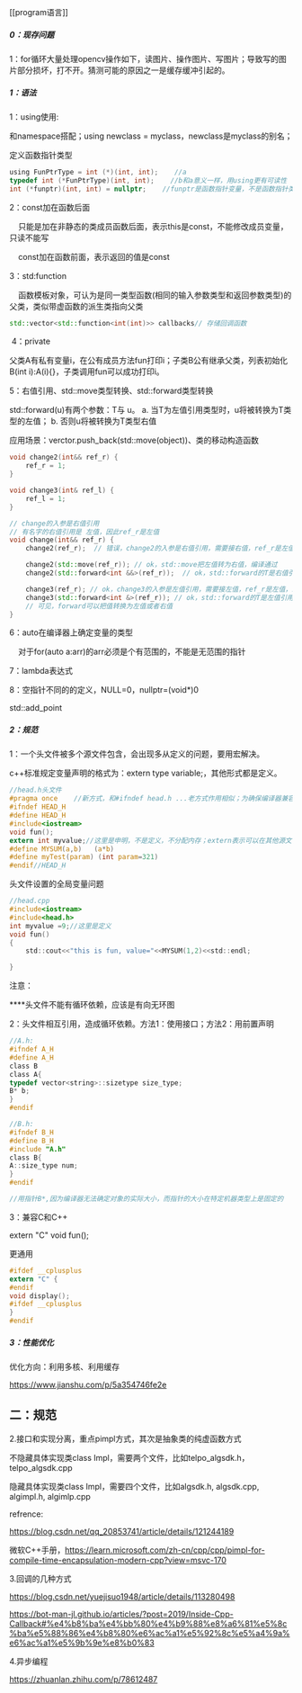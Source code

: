 [[program语言]]

##### 0：现存问题

1：for循环大量处理opencv操作如下，读图片、操作图片、写图片；导致写的图片部分损坏，打不开。猜测可能的原因之一是缓存缓冲引起的。

##### 1：语法

1：using使用:

和namespace搭配；using  newclass = myclass，newclass是myclass的别名；

定义函数指针类型

```c
using FunPtrType = int (*)(int, int);    //a
typedef int (*FunPtrType)(int, int);    //b和a意义一样，用using更有可读性
int (*funptr)(int, int) = nullptr;    //funptr是函数指针变量，不是函数指针类型
```

2：const加在函数后面

    只能是加在非静态的类成员函数后面，表示this是const，不能修改成员变量，只读不能写

    const加在函数前面，表示返回的值是const

3：std:function

    函数模板对象，可认为是同一类型函数(相同的输入参数类型和返回参数类型)的父类，类似带虚函数的派生类指向父类

```c++
std::vector<std::function<int(int)>> callbacks// 存储回调函数
```

 4：private

父类A有私有变量i，在公有成员方法fun打印i；子类B公有继承父类，列表初始化B(int i):A(i){}，子类调用fun可以成功打印i。

5：右值引用、std::move类型转换、std::forward类型转换

std::forward<T>(u)有两个参数：T与 u。 a. 当T为左值引用类型时，u将被转换为T类型的左值； b. 否则u将被转换为T类型右值

应用场景：verctor.push_back(std::move(object))、类的移动构造函数

```C++
void change2(int&& ref_r) {
    ref_r = 1;
}

void change3(int& ref_l) {
    ref_l = 1;
}

// change的入参是右值引用
// 有名字的右值引用是 左值，因此ref_r是左值
void change(int&& ref_r) {
    change2(ref_r);  // 错误，change2的入参是右值引用，需要接右值，ref_r是左值，编译失败

    change2(std::move(ref_r)); // ok，std::move把左值转为右值，编译通过
    change2(std::forward<int &&>(ref_r));  // ok，std::forward的T是右值引用类型(int &&)，符合条件b，因此u(ref_r)会被转换为右值，编译通过

    change3(ref_r); // ok，change3的入参是左值引用，需要接左值，ref_r是左值，编译通过
    change3(std::forward<int &>(ref_r)); // ok，std::forward的T是左值引用类型(int &)，符合条件a，因此u(ref_r)会被转换为左值，编译通过
    // 可见，forward可以把值转换为左值或者右值
}
```

6：auto在编译器上确定变量的类型

    对于for(auto a:arr)的arr必须是个有范围的，不能是无范围的指针

7：lambda表达式

8：空指针不同的的定义，NULL=0，nullptr=(void*)0

std::add_point

##### 2：规范

1：一个头文件被多个源文件包含，会出现多从定义的问题，要用宏解决。

c++标准规定变量声明的格式为：extern type variable;，其他形式都是定义。

```c
//head.h头文件
#pragma once    //新方式，和#ifndef head.h ...老方式作用相似；为确保编译器兼容性，都加上
#ifndef HEAD_H
#define HEAD_H
#include<iostream>
void fun();
extern int myvalue;//这里是申明，不是定义，不分配内存；extern表示可以在其他源文件中使用
#define MYSUM(a,b)   (a*b)
#define myTest(param) (int param=321)
#endif//HEAD_H
```

头文件设置的全局变量问题

```c
//head.cpp
#include<iostream>
#include<head.h>
int myvalue =9;//这里是定义
void fun()
{ 
    std::cout<<"this is fun, value="<<MYSUM(1,2)<<std::endl;

}
```

注意：

****头文件不能有循环依赖，应该是有向无环图

2：头文件相互引用，造成循环依赖。方法1：使用接口；方法2：用前置声明

```c
//A.h:
#ifndef A_H
#define A_H
class B
class A{
typedef vector<string>::sizetype size_type;
B* b;
}
#endif

//B.h:
#ifndef B_H
#define B_H
#include "A.h"
class B{
A::size_type num;
}
#endif

//用指针B*,因为编译器无法确定对象的实际大小，而指针的大小在特定机器类型上是固定的
```

3：兼容C和C++

extern "C" void fun();

更通用

```c
#ifdef __cplusplus
extern "C" {
#endif
void display();
#ifdef __cplusplus
}
#endif 
```

##### 3：性能优化

优化方向：利用多核、利用缓存

https://www.jianshu.com/p/5a354746fe2e

## 二：规范



2.接口和实现分离，重点pimpl方式，其次是抽象类的纯虚函数方式

不隐藏具体实现类class Impl，需要两个文件，比如telpo_algsdk.h，telpo_algsdk.cpp

隐藏具体实现类class Impl，需要四个文件，比如algsdk.h, algsdk.cpp, algimpl.h, algimlp.cpp

refrence:

https://blog.csdn.net/qq_20853741/article/details/121244189

微软C++手册，https://learn.microsoft.com/zh-cn/cpp/cpp/pimpl-for-compile-time-encapsulation-modern-cpp?view=msvc-170

3.回调的几种方式

https://blog.csdn.net/yuejisuo1948/article/details/113280498

https://bot-man-jl.github.io/articles/?post=2019/Inside-Cpp-Callback#%e4%b8%ba%e4%bb%80%e4%b9%88%e8%a6%81%e5%8c%ba%e5%88%86%e4%b8%80%e6%ac%a1%e5%92%8c%e5%a4%9a%e6%ac%a1%e5%9b%9e%e8%b0%83

4.异步编程

https://zhuanlan.zhihu.com/p/78612487